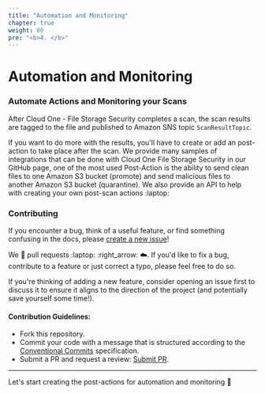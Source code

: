 ```yaml
---
title: "Automation and Monitoring"
chapter: true
weight: 80
pre: "<b>4. </b>"
---
```


# Automation and Monitoring

### Automate Actions and Monitoring your Scans

After Cloud One - File Storage Security completes a scan, the scan results are tagged to the file and published to Amazon SNS topic ```ScanResultTopic```.

If you want to do more with the results, you'll have to create or add an post-action to take place after the scan. We provide many samples of integrations that can be done with Cloud One File Storage Security in our GitHub page, one of the most used Post-Action is the ability to send clean files to one Amazon S3 bucket (promote) and send malicious files to another Amazon S3 bucket (quarantine). We also provide an API to help with creating your own post-scan actions  :laptop:

### Contributing

If you encounter a bug, think of a useful feature, or find something confusing in the docs, please
[create a new issue](https://github.com/trendmicro/cloudone-filestorage-plugins/issues/new)!

We :sparkling_heart: pull requests :laptop: :right_arrow: :cloud:. If you'd like to fix a bug, contribute to a feature or
just correct a typo, please feel free to do so.

If you're thinking of adding a new feature, consider opening an issue first to discuss it to ensure it aligns to the direction of the project (and potentially save yourself some time!).


#### Contribution Guidelines:

- Fork this repository.
- Commit your code with a message that is structured according to the [Conventional Commits](https://www.conventionalcommits.org/en/v1.0.0-beta.2/) specification.
- Submit a PR and request a review:  [Submit PR](https://github.com/trendmicro/cloudone-filestorage-plugins/pulls/new).

--------

Let's start creating the post-actions for automation and monitoring :rocket: